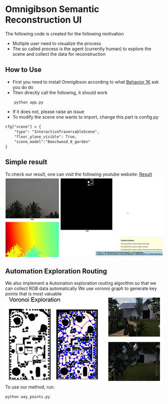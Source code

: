 # Omnigibson Semantic Reconstruction UI 
The following code is created for the following motivation
- Multiple user need to visualize the process
- The so called process is the agent (currently human) to explore the scene and collect the data for reconstruction


## How to Use
- First you need to install Omnigibson according to what [Behavior 1K](https://behavior.stanford.edu/behavior-1k) ask you do do
- Then directly call the following, it should work
```
    python app.py 
```
- If it does not, please raise an issue
- To modify the scene one wants to import, change this part is config.py
```
cfg["scene"] = {
    "type": "InteractiveTraversableScene",
    "floor_plane_visible": True,
    "scene_model":"Beechwood_0_garden"
}
```

## Simple result
To check our result, one can visit the following youtube website: 
[Result](https://youtu.be/_gSVPduxE20)
![Traversiong By Human](assets/UI.png)

## Automation Exploration Routing
We also implement a Automation exploration routing algorithm so that we can collect RGB data automatically
We use voronoi graph to generate key points that is most valuable
![alt text](assets/exploration.png)
To use our method, run:
```
python way_points.py
```